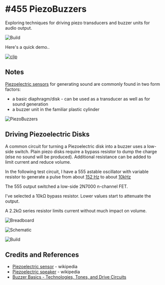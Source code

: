 # #455 PiezoBuzzers

Exploring techniques for driving piezo transducers and buzzer units for audio output.

![Build](./assets/PiezoBuzzers_build.jpg?raw=true)

Here's a quick demo..

[![clip](https://img.youtube.com/vi/TUH7J-5sV4k/0.jpg)](https://www.youtube.com/watch?v=TUH7J-5sV4k)

## Notes

[Piezoelectric sensors](https://en.wikipedia.org/wiki/Piezoelectric_sensor) for generating sound are commonly found in two form factors:

* a basic diaphragm/disk - can be used as a transducer as well as for sound generation
* a buzzer unit in the familiar plastic cylinder

![PiezoBuzzers](./assets/PiezoBuzzers.jpg?raw=true)


## Driving Piezoelectric Disks

A common circuit for turning a Piezoelectric disk into a buzzer uses a low-side switch.
Plain piezo disks require a bypass resistor to dump the charge (else no sound will be produced).
Additional resistance can be added to limit current and reduce volume.

In the following test circuit, I have a 555 astable oscillator with variable resistor to generate
a pulse from about
[152 Hz](https://visual555.tardate.com/?mode=astable&r1=1&r2=100&c=0.047) to about
[10kHz](https://visual555.tardate.com/?mode=astable&r1=1&r2=1&c=0.047)

The 555 output switched a low-side 2N7000 n-channel FET.

I've selected a 10kΩ bypass resistor. Lower values start to attenuate the output.

A 2.2kΩ series resistor limits current without much impact on volume.

![Breadboard](./assets/PiezoBuzzers_bb.jpg?raw=true)

![Schematic](./assets/PiezoBuzzers_schematic.jpg?raw=true)

![Build](./assets/PiezoBuzzers_build.jpg?raw=true)

## Credits and References
* [Piezoelectric sensor](https://en.wikipedia.org/wiki/Piezoelectric_sensor) - wikipedia
* [Piezoelectric speaker](https://en.wikipedia.org/wiki/Piezoelectric_speaker) - wikipedia
* [Buzzer Basics - Technologies, Tones, and Drive Circuits](https://www.cuidevices.com/blog/buzzer-basics-technologies-tones-and-driving-circuits)
